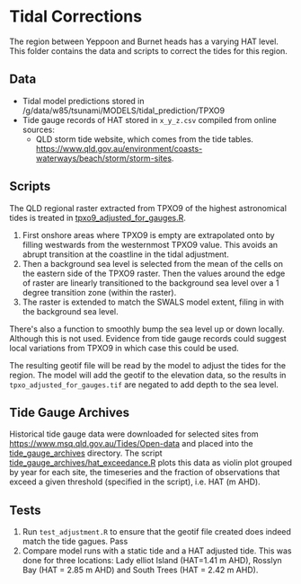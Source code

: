 # Tidal Corrections

The region between Yeppoon and Burnet heads has a varying HAT level. This folder contains the data and scripts to correct the tides for this region.

## Data
- Tidal model predictions stored in /g/data/w85/tsunami/MODELS/tidal_prediction/TPXO9
- Tide gauge records of HAT stored in `x_y_z.csv` compiled from online sources:
    - QLD storm tide website, which comes from the tide tables. https://www.qld.gov.au/environment/coasts-waterways/beach/storm/storm-sites.

## Scripts
The QLD regional raster extracted from TPXO9 of the highest astronomical tides is treated in [tpxo9_adjusted_for_gauges.R](tpxo9_adjusted_for_gauges.R).
1. First onshore areas where TPXO9 is empty are extrapolated onto by filling westwards from the westernmost TPXO9 value. This avoids an abrupt transition at the coastline in the tidal adjustment. 
2. Then a background sea level is selected from the mean of the cells on the eastern side of the TPXO9 raster. Then the values around the edge of raster are linearly transitioned to the background sea level over a 1 degree transition zone (within the raster).
3. The raster is extended to match the SWALS model extent, filing in with the background sea level.

There's also a function to smoothly bump the sea level up or down locally. Although this is not used. Evidence from tide gauge records could suggest local variations from TPXO9 in which case this could be used.

The resulting geotif file will be read by the model to adjust the tides for the region. The model will add the geotif to the elevation data, so the results in `tpxo_adjusted_for_gauges.tif` are negated to add depth to the sea level.

## Tide Gauge Archives
Historical tide gauge data were downloaded for selected sites from https://www.msq.qld.gov.au/Tides/Open-data and placed into the [tide_gauge_archives](tide_gauge_archives) directory. The script [tide_gauge_archives/hat_exceedance.R](tide_gauge_archives/hat_exceedance.R) plots this data as violin plot grouped by year for each site, the timeseries and the fraction of observations that exceed a given threshold (specified in the script), i.e. HAT (m AHD).

## Tests
1. Run `test_adjustment.R` to ensure that the geotif file created does indeed match the tide gagues.
Pass
2. Compare model runs with a static tide and a HAT adjusted tide.
This was done for three locations: Lady elliot Island (HAT=1.41 m AHD), Rosslyn Bay (HAT = 2.85 m AHD) and South Trees (HAT = 2.42 m AHD).
